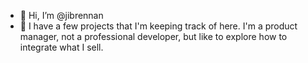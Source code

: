 - 👋 Hi, I’m @jibrennan
- 👀 I have a few projects that I'm keeping track of here. I'm a product manager, not a professional developer, but like to explore how to integrate what I sell. 

<!---
jibrennan/jibrennan is a ✨ special ✨ repository because its `README.md` (this file) appears on your GitHub profile.
You can click the Preview link to take a look at your changes.
--->
